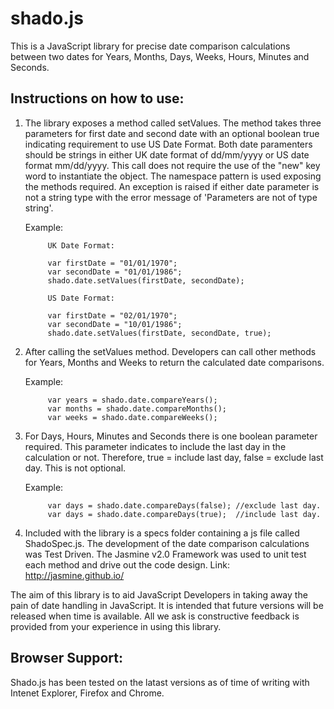 shado.js
========

This is a JavaScript library for precise date comparison calculations between two dates for Years, Months, Days, Weeks, Hours, Minutes and Seconds.

Instructions on how to use:
---------------------------

1.  The library exposes a method called setValues.  The method takes three parameters for first date and second date with an optional boolean true indicating requirement to use US Date Format.  Both date paramenters should be strings in either UK date format of dd/mm/yyyy or US date format mm/dd/yyyy.  This call does not require the use of the "new" key word to instantiate the object.  The namespace pattern is used exposing the methods required.  An exception is raised if either date parameter is not a string type with the error message of 'Parameters are not of type string'.

    Example: 
    
             UK Date Format:
             
             var firstDate = "01/01/1970";
             var secondDate = "01/01/1986";
             shado.date.setValues(firstDate, secondDate);
             
             US Date Format:
             
             var firstDate = "02/01/1970";
             var secondDate = "10/01/1986";
             shado.date.setValues(firstDate, secondDate, true);


2.  After calling the setValues method.  Developers can call other methods for Years, Months and Weeks to return the          calculated date comparisons.       

    Example: 
    
             var years = shado.date.compareYears();
             var months = shado.date.compareMonths();
             var weeks = shado.date.compareWeeks();
             
3.  For Days, Hours, Minutes and Seconds there is one boolean parameter required.  This parameter indicates to include the     last day in the calculation or not.  Therefore, true = include last day, false = exclude last day.  This is not           optional.

    Example: 
    
             var days = shado.date.compareDays(false); //exclude last day.
             var days = shado.date.compareDays(true);  //include last day.
             
4.  Included with the library is a specs folder containing a js file called ShadoSpec.js.  The development of the date        comparison calculations was Test Driven.  The Jasmine v2.0 Framework was used to unit test each method and drive out      the code design.  Link: http://jasmine.github.io/

The aim of this library is to aid JavaScript Developers in taking away the pain of date handling in JavaScript.  It is intended that future versions will be released when time is available.  All we ask is constructive feedback is provided from your experience in using this library.

Browser Support:
----------------

Shado.js has been tested on the latast versions as of time of writing with Intenet Explorer, Firefox and Chrome.
